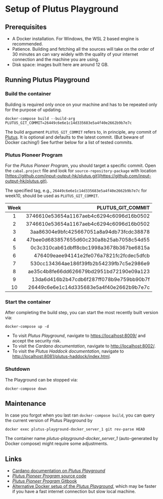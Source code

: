 # Setup of Plutus Playground

## Prerequisites
* A Docker installation. For Windows, the WSL 2 based engine is recommended.
* Patience. Building and fetching all the sources will take on the order of 30 minutes an can vary widely with the quality of your internet connection and the machine you are using.
* Disk space: images built here are around 12 GB. 

## Running Plutus Playground
### Build the container
Building is required only once on your machine and has to be repeated only for the purpose of updating.
```
docker-compose build --build-arg PLUTUS_GIT_COMMIT=26449c6e6e1c14d335683e5a4f40e2662b9b7e7c
```
The build argument `PLUTUS_GIT_COMMIT` refers to, in principle, any commit of [Plutus](https://github.com/input-output-hk/plutus). It is optional and defaults to the latest commit. (But beware of Docker caching!)
See further below for a list of tested commits.

### Plutus Pioneer Program
For the *Plutus Pioneer Program*, you should target a specific commit. Open the `cabal.project` file and look for `source-repository-package` with location [https://github.com/input-output-hk/plutus.git](https://github.com/input-output-hk/plutus.git).

The specified tag, e.g., `26449c6e6e1c14d335683e5a4f40e2662b9b7e7c` for week10, should be used as `PLUTUS_GIT_COMMIT`. 

| Week | PLUTUS_GIT_COMMIT                        |
|:----:|-----------------------------------------:|
| 1    | 3746610e53654a1167aeb4c6294c6096d16b0502 |
| 2    | 3746610e53654a1167aeb4c6294c6096d16b0502 |
| 3    | 3aa86304e9bfc425667051a8a94db73fcdc38878 |
| 4    | 47bee0d683857655d60c230a8b25ab7058c54d55 |
| 5    | 0c3c310cab61dbff8cbc1998a3678b367be6815a |
| 6    | 476409eaee94141e2fe076a7821fc2fcdec5dfcb |
| 7    | 530cc134364ae186f39fb2b54239fb7c5e2986e9 |
| 8    | ae35c4b8fe66dd626679bd2951bd72190e09a123 |
| 9    | 13da6d416b2b47cdb6f287ff078b9e759bb90b7f |
| 10   | 26449c6e6e1c14d335683e5a4f40e2662b9b7e7c |


### Start the container
After completing the build step, you can start the most recently built version via:
```
docker-compose up -d
```
* To visit *Plutus Playground*, navigate to [https://localhost:8009/](https://localhost:8009/) and accept the security risk.
* To visit the *Cardano documentation*, navigate to [http://localhost:8002/](http://localhost:8002/).
* To visit the *Plutus Haddock documentation*, navigate to [http://localhost:8081/plutus-haddock/index.html](http://localhost:8081/plutus-haddock/index.html).

### Shutdown
The Playground can be stopped via:
```
docker-compose down
```


## Maintenance 
In case you forgot when you last ran `docker-compose build`, you can query the current version of Plutus Playground by
```
docker exec plutus-playground-docker_server_1 git rev-parse HEAD
```
The container name *plutus-playground-docker_server_1* (auto-generated by Docker compose) might require some adjustments.

## Links
* [Cardano documentation on *Plutus Playground*](https://docs.cardano.org/projects/plutus/en/latest/plutus/tutorials/plutus-playground.html])
* [*Plutus Pioneer Program* source code](https://github.com/input-output-hk/plutus-pioneer-program)
* [*Plutus Pioneer Program* Gitbook](https://docs.plutus-community.com)
* [Alternative Docker setup of the *Plutus Playground*](https://github.com/maccam912/ppp), which may be faster if you have a fast internet connection but slow local machine.

